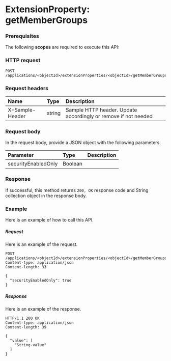 # ExtensionProperty: getMemberGroups


### Prerequisites
The following **scopes** are required to execute this API: 
### HTTP request
<!-- { "blockType": "ignored" } -->
```http
POST /applications/<objectId>/extensionProperties/<objectId>/getMemberGroups

```
### Request headers
| Name       | Type | Description|
|:---------------|:--------|:----------|
| X-Sample-Header  | string  | Sample HTTP header. Update accordingly or remove if not needed|

### Request body
In the request body, provide a JSON object with the following parameters.

| Parameter	   | Type	|Description|
|:---------------|:--------|:----------|
|securityEnabledOnly|Boolean||

### Response
If successful, this method returns `200, OK` response code and String collection object in the response body.

### Example
Here is an example of how to call this API.
##### Request
Here is an example of the request.
<!-- {
  "blockType": "request",
  "name": "extensionproperty_getmembergroups"
}-->
```http
POST /applications/<objectId>/extensionProperties/<objectId>/getMemberGroups
Content-type: application/json
Content-length: 33

{
  "securityEnabledOnly": true
}
```

##### Response
Here is an example of the response.
<!-- {
  "blockType": "response",
  "truncated": false,
  "@odata.type": "string",
  "isCollection": true
} -->
```http
HTTP/1.1 200 OK
Content-type: application/json
Content-length: 39

{
  "value": [
    "String-value"
  ]
}
```

<!-- uuid: 8fcb5dbc-d5aa-4681-8e31-b001d5168d79
2015-10-25 14:57:30 UTC -->
<!-- {
  "type": "#page.annotation",
  "description": "ExtensionProperty: getMemberGroups",
  "keywords": "",
  "section": "documentation",
  "tocPath": ""
}-->
